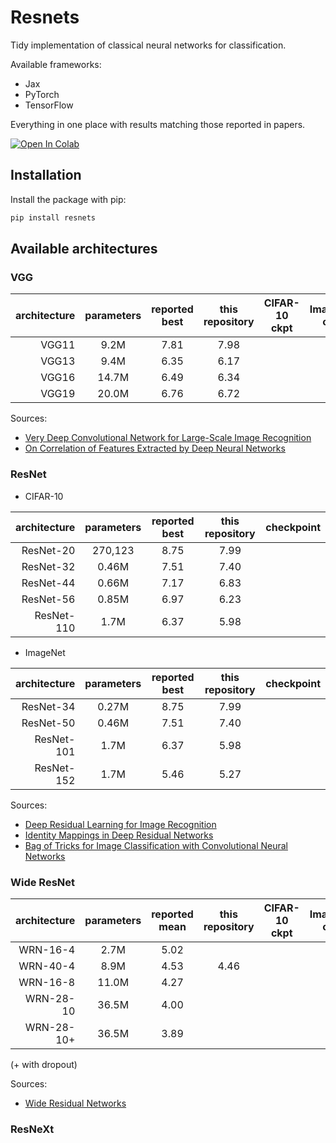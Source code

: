 # Resnets

Tidy implementation of classical neural networks for classification.

Available frameworks:

* Jax
* PyTorch
* TensorFlow

Everything in one place with results matching those reported in papers.

[![Open In Colab](https://colab.research.google.com/assets/colab-badge.svg)](https://colab.research.google.com/github/gahaalt/cifar-vs-tensorflow2/blob/master/Playground.ipynb)

## Installation

Install the package with pip:

```bash
pip install resnets
```

## Available architectures

### VGG

| architecture | parameters | reported best | this repository | CIFAR-10 ckpt | ImageNet ckpt |
|-------------:|:----------:|:-------------:|:---------------:|---------------|---------------|
|        VGG11 |    9.2M    |     7.81      |      7.98       |               |               |
|        VGG13 |    9.4M    |     6.35      |      6.17       |               |               |
|        VGG16 |   14.7M    |     6.49      |      6.34       |               |               |
|        VGG19 |   20.0M    |     6.76      |      6.72       |               |               |

Sources:

* [Very Deep Convolutional Network for Large-Scale Image Recognition](https://arxiv.org/abs/1409.1556)
* [On Correlation of Features Extracted by Deep Neural Networks](https://arxiv.org/abs/1901.10900)

### ResNet

* CIFAR-10

| architecture | parameters | reported best | this repository | checkpoint |
|-------------:|:----------:|:-------------:|:---------------:|------------|
|    ResNet-20 |  270,123   |     8.75      |      7.99       |            |
|    ResNet-32 |   0.46M    |     7.51      |      7.40       |            |
|    ResNet-44 |   0.66M    |     7.17      |      6.83       |            |
|    ResNet-56 |   0.85M    |     6.97      |      6.23       |            |
|   ResNet-110 |    1.7M    |     6.37      |      5.98       |            |

* ImageNet

| architecture | parameters | reported best | this repository | checkpoint |
|-------------:|:----------:|:-------------:|:---------------:|------------|
|    ResNet-34 |   0.27M    |     8.75      |      7.99       |            |
|    ResNet-50 |   0.46M    |     7.51      |      7.40       |            |
|   ResNet-101 |    1.7M    |     6.37      |      5.98       |            |
|   ResNet-152 |    1.7M    |     5.46      |      5.27       |            |

Sources:

* [Deep Residual Learning for Image Recognition](https://arxiv.org/abs/1512.03385)
* [Identity Mappings in Deep Residual Networks](https://arxiv.org/abs/1603.05027)
* [Bag of Tricks for Image Classification with Convolutional Neural Networks](https://arxiv.org/abs/1812.01187)

### Wide ResNet

| architecture | parameters | reported mean | this repository | CIFAR-10 ckpt | ImageNet ckpt |
|-------------:|:----------:|:-------------:|:---------------:|---------------|---------------|
|     WRN-16-4 |    2.7M    |     5.02      |                 |               |               |
|     WRN-40-4 |    8.9M    |     4.53      |      4.46       |               |               |
|     WRN-16-8 |   11.0M    |     4.27      |                 |               |               |
|    WRN-28-10 |   36.5M    |     4.00      |                 |               |               |
|   WRN-28-10+ |   36.5M    |     3.89      |                 |               |               |

(+ with dropout)

Sources:

* [Wide Residual Networks](https://arxiv.org/abs/1605.07146)

### ResNeXt